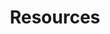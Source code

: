 ---
title: Resources
layout: category
category: "resources"
permalink: /en/category/resources
lang: en
---